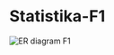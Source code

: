 # Statistika-F1

![ER diagram F1](https://github.com/ursakumeljfaks/Statistika-F1/assets/105431237/9fec321a-4d98-488e-babb-08a21c2c34e3)
